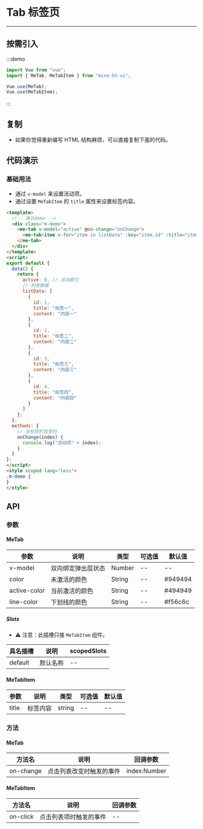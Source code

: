 # Tab 标签页

---

## 按需引入

:::demo

```JavaScript
import Vue from "vue";
import { MeTab, MeTabItem } from "mine-h5-ui";

Vue.use(MeTab);
Vue.use(MeTabItem);
```

:::

## 复制

- 如果你觉得重新编写 HTML 结构麻烦，可以直接复制下面的代码。

## 代码演示

### 基础用法

- 通过 `v-model` 来设置活动项。
- 通过设置 `MeTabItem` 的 `title` 属性来设置标签内容。

```HTML
<template>
  <!-- 演示demo -->
  <div class="m-demo">
    <me-tab v-model="active" @on-change="onChange">
      <me-tab-item v-for="item in listData" :key="item.id" :title="item.title">{{item.content}}</me-tab-item>
    </me-tab>
  </div>
</template>
<script>
export default {
  data() {
    return {
      active: 0, // 活动索引
      // 列表数据
      listData: [
        {
          id: 1,
          title: "标签一",
          content: "内容一"
        },
        {
          id: 2,
          title: "标签二",
          content: "内容二"
        },
        {
          id: 3,
          title: "标签三",
          content: "内容三"
        },
        {
          id: 4,
          title: "标签四",
          content: "内容四"
        }
      ]
    };
  },
  methods: {
    // 当标签栏改变时
    onChange(index) {
      console.log("活动项" + index);
    }
  }
};
</script>
<style scoped lang="less">
.m-demo {
}
</style>

```

## API

### 参数

#### MeTab

| 参数         | 说明               | 类型   | 可选值 | 默认值  |
| ------------ | ------------------ | ------ | ------ | ------- |
| v-model      | 双向绑定弹出层状态 | Number | --     | --      |
| color        | 未激活的颜色       | String | --     | #949494 |
| active-color | 当前激活的颜色     | String | --     | #494949 |
| line-color   | 下划线的颜色       | String | --     | #f56c6c |

##### Slots

- ⚠ 注意：此插槽只接 `MeTabItem` 组件。

| 具名插槽 | 说明     | scopedSlots |
| -------- | -------- | ----------- |
| default  | 默认名称 | --          |

#### MeTabItem

| 参数  | 说明     | 类型   | 可选值 | 默认值 |
| ----- | -------- | ------ | ------ | ------ |
| title | 标签内容 | string | --     | --     |

### 方法

#### MeTab

| 方法名    | 说明                     | 回调参数     |
| --------- | ------------------------ | ------------ |
| on-change | 点击列表改变时触发的事件 | index:Number |

#### MeTabItem

| 方法名   | 说明                   | 回调参数 |
| -------- | ---------------------- | -------- |
| on-click | 点击列表项时触发的事件 | --       |

